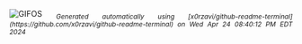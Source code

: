 <div align="justify">
<picture>
    <source media="(prefers-color-scheme: dark)" srcset="https://i.ibb.co/y0wTkmB/output-gif.gif">
    <source media="(prefers-color-scheme: light)" srcset="https://i.ibb.co/y0wTkmB/output-gif.gif">
    <img alt="GIFOS" src="https://i.ibb.co/y0wTkmB/output-gif.gif">
</picture>
<sub><i>Generated automatically using [x0rzavi/github-readme-terminal](https://github.com/x0rzavi/github-readme-terminal) on Wed Apr 24 08:40:12 PM EDT 2024</i></sub>
</div>

<!--  -->